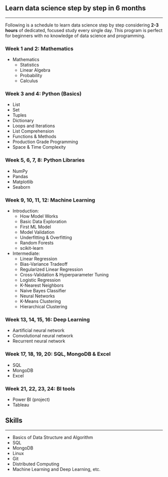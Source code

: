 
## Learn data science step by step in 6 months
----------------------------------------------

Following is a schedule to learn data science step by step considering **2-3 hours** of dedicated, focused study every single day. This program is perfect for beginners with no knowledge of data science and programming.

### Week 1 and 2: Mathematics

* Mathematics
	- Statistics
	- Linear Algebra
	- Probability
	- Calculus

### Week 3 and 4: Python (Basics)

* List
* Set
* Tuples
* Dictionary
* Loops and Iterations
* List Comprehension
* Functions & Methods
* Production Grade Programming
* Space & Time Complexity
  
### Week 5, 6, 7, 8: Python Libraries  

* NumPy 
* Pandas
* Matplotlib
* Seaborn

### Week 9, 10, 11, 12: Machine Learning

* Introduction:
	- How Model Works
  - Basic Data Exploration
  - First ML Model
  - Model Validation
  - Underfitting & Overfitting
  - Random Forests
  - scikit-learn
* Intermediate:
  - Linear Regression
  - Bias-Variance Tradeoff
  - Regularized Linear Regression
  - Cross-Validation & Hyperparameter Tuning
  - Logistic Regression
  - K-Nearest Neighbors
  - Naive Bayes Classifier
  - Neural Networks
  - K-Means Clustering
  - Hierarchical Clustering

### Week 13, 14, 15, 16: Deep Learning

* Aartificial neural network
* Convolutional neural network
* Recurrent neural network
  
### Week 17, 18, 19, 20: SQL, MongoDB & Excel

* SQL  
* MongoDB 
* Excel
  
### Week 21, 22, 23, 24: BI tools

* Power BI (project)
* Tableau

  
## Skills
--------------
* Basics of Data Structure and Algorithm
* SQL
* MongoDB
* Linux
* Git
* Distributed Computing
* Machine Learning and Deep Learning, etc.


